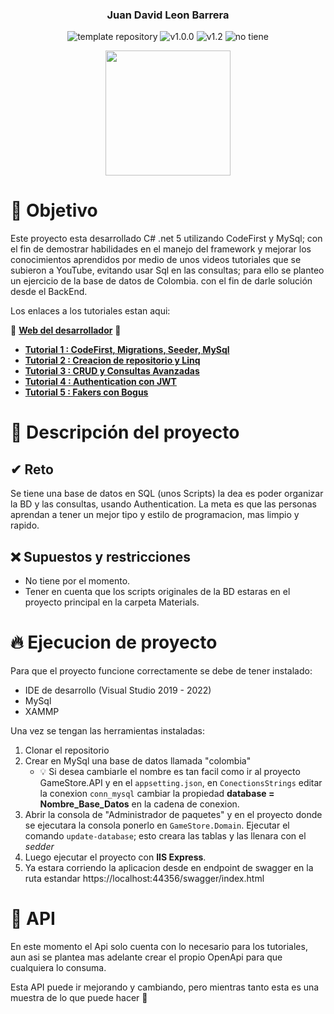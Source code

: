 
<p align="center">
    <h3 align="center">Juan David Leon Barrera</h3>
	<p align="center">
		<img src="https://img.shields.io/badge/.NET-5C2D91?logo=.net&logoColor=white" alt="template repository">
		<img src="https://img.shields.io/static/v1?label=proyecto&message=Api Rest&color=white" alt="v1.0.0">
		<img src="https://img.shields.io/static/v1?label=version&message=1.0.0&color=red" alt="v1.2">
		<img src="https://img.shields.io/static/v1?label=licencia&message=wilmilcard&color=green" alt="no tiene">
	</p>
    <p align="center">
        <a href="https://nevergate.com.co/"><img src="https://nevergate.com.co/otros/portafolio/images/logo.png" width="200"></a>
    </p>
</p>


# 🚩 Objetivo

Este proyecto esta desarrollado C# .net 5 utilizando CodeFirst y MySql; con el fin de demostrar habilidades en el manejo del framework y mejorar los conocimientos aprendidos por medio de unos videos tutoriales que se subieron a YouTube, evitando usar Sql en las consultas; para ello se planteo un ejercicio de la base de datos de Colombia. con el fin de darle solución desde el BackEnd.

Los enlaces a los tutoriales estan aqui:

🍂 **[Web del desarrollador](https://nevergate.com.co/)** 🍂

- **[Tutorial 1 : CodeFirst, Migrations, Seeder, MySql](https://youtu.be/h9QKQa7NO7Q)**
- **[Tutorial 2 : Creacion de repositorio y Linq](https://youtu.be/bq2fPVvGLTE)**
- **[Tutorial 3 : CRUD y Consultas Avanzadas](https://youtu.be/SmIaZnbHiYQ)**
- **[Tutorial 4 : Authentication con JWT](https://youtu.be/aAu_1RmEffY)**
- **[Tutorial 5 : Fakers con Bogus](https://youtu.be/eI-DjzBrWRo)**

# 📄 Descripción del proyecto

## ✔ Reto

Se tiene una base de datos en SQL (unos Scripts) la dea es poder organizar la BD y las consultas, usando Authentication. La meta es que las personas aprendan a tener un mejor tipo y estilo de programacion, mas limpio y rapido.

## ❌ Supuestos y restricciones

- No tiene por el momento.
- Tener en cuenta que los scripts originales de la BD estaras en el proyecto principal en la carpeta Materials. 

# 🔥 Ejecucion de proyecto

Para que el proyecto funcione correctamente se debe de tener instalado:

- IDE de desarrollo (Visual Studio 2019 - 2022)
- MySql
- XAMMP

Una vez se tengan las herramientas instaladas:

1. Clonar el repositorio
2. Crear en MySql una base de datos llamada "colombia"
    - 💡 Si desea cambiarle el nombre es tan facil como ir al proyecto GameStore.API y en el `appsetting.json`, en `ConectionsStrings` editar la conexion `conn_mysql` cambiar la propiedad **database = Nombre_Base_Datos** en la cadena de conexion.
3. Abrir la consola de "Administrador de paquetes" y en el proyecto donde se ejecutara la consola ponerlo en `GameStore.Domain`. Ejecutar el comando `update-database`; 
esto creara las tablas y las llenara con el *sedder*
4. Luego ejecutar el proyecto con **IIS Express**.
5. Ya estara corriendo la aplicacion desde en endpoint de swagger en la ruta estandar https://localhost:44356/swagger/index.html

# 🧪 API

En este momento el Api solo cuenta con lo necesario para los tutoriales, aun asi se plantea mas adelante crear el propio OpenApi para que cualquiera lo consuma.

Esta API puede ir mejorando y cambiando, pero mientras tanto esta es una muestra de lo que puede hacer 🛴
    

